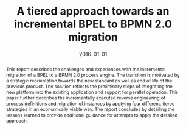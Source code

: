 ---
abstract: This report describes the challenges and experiences with the incremental
  migration of a BPEL to a BPMN 2.0 process engine. The transition is motivated by
  a strategic reorientation towards the new standard as well as end of life of the
  previous product. The solution reflects the preliminary steps of integrating the
  new platform into the existing application and support for parallel operation. This
  paper further describes the incrementally executed reverse engineering of process
  definitions and migration of instances by applying four different, tiered strategies
  in an economically viable way. The report concludes by detailing the lessons learned
  to provide additional guidance for attempts to apply the detailed approach.
authors:
- Stefan Strobl
- Markus Zoffi
- Mario Bernhart
- Thomas Grechenig
date: '2016-01-01'
featured: false
links:
- name: Publik
  url: https://publik.tuwien.ac.at/showentry.php?ID=257998&lang=2
publication_types:
- '1'
publishDate: '2016-01-01'
title: A tiered approach towards an incremental BPEL to BPMN 2.0 migration
url_pdf: ''
---